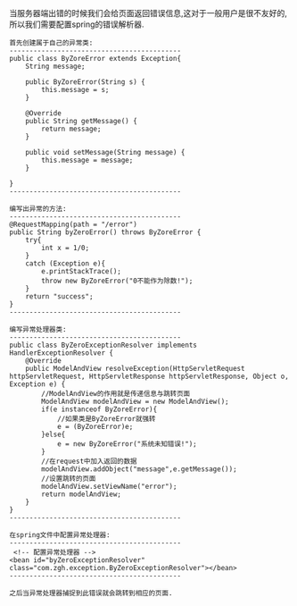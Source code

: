当服务器端出错的时候我们会给页面返回错误信息,这对于一般用户是很不友好的,所以我们需要配置spring的错误解析器.
	
	首先创建属于自己的异常类:
	-------------------------------------------
	public class ByZoreError extends Exception{
		String message;

		public ByZoreError(String s) {
			this.message = s;
		}

		@Override
		public String getMessage() {
			return message;
		}

		public void setMessage(String message) {
			this.message = message;
		}

	}
	-------------------------------------------
	
	编写出异常的方法:
	-------------------------------------------
	@RequestMapping(path = "/error")
    public String byZeroError() throws ByZoreError {
        try{
            int x = 1/0;
        }
        catch (Exception e){
            e.printStackTrace();
            throw new ByZoreError("0不能作为除数!");
        }
        return "success";
    }
	-------------------------------------------
	
	编写异常处理器类:
	-------------------------------------------
	public class ByZeroExceptionResolver implements HandlerExceptionResolver {
		@Override
		public ModelAndView resolveException(HttpServletRequest httpServletRequest, HttpServletResponse httpServletResponse, Object o, Exception e) {
			//ModelAndView的作用就是传递信息与跳转页面
			ModelAndView modelAndView = new ModelAndView();
			if(e instanceof ByZoreError){
				//如果类是ByZoreError就强转
				e = (ByZoreError)e;
			}else{
				e = new ByZoreError("系统未知错误!");
			}
			//在request中加入返回的数据
			modelAndView.addObject("message",e.getMessage());
			//设置跳转的页面
			modelAndView.setViewName("error");
			return modelAndView;
		}
	}
	-------------------------------------------
	
	在spring文件中配置异常处理器:
	-------------------------------------------
	 <!-- 配置异常处理器 -->
    <bean id="byZeroExceptionResolver" class="com.zgh.exception.ByZeroExceptionResolver"></bean>
	-------------------------------------------
	
	之后当异常处理器捕捉到此错误就会跳转到相应的页面.